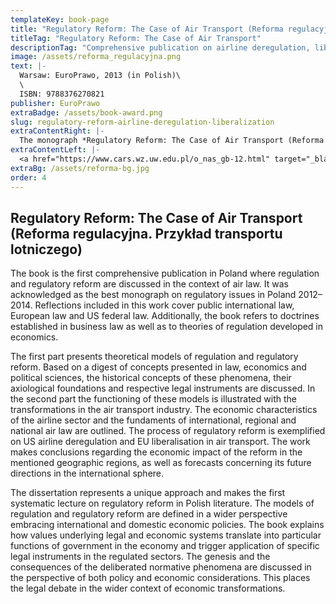 ```yaml
---
templateKey: book-page
title: "Regulatory Reform: The Case of Air Transport (Reforma regulacyjna. Przykład transportu lotniczego)"
titleTag: "Regulatory Reform: The Case of Air Transport"
descriptionTag: "Comprehensive publication on airline deregulation, liberalization and regulatory reform"
image: /assets/reforma_regulacyjna.png
text: |-
  Warsaw: EuroPrawo, 2013 (in Polish)\
  \
  ISBN: 9788376270821
publisher: EuroPrawo
extraBadge: /assets/book-award.png
slug: regulatory-reform-airline-deregulation-liberalization
extraContentRight: |-
  The monograph *Regulatory Reform: The Case of Air Transport (Reforma regulacyjna. Przykład transportu lotniczego)*, Warsaw: EuroPrawo, 2013 was awarded the main prize in the Centre for Antitrust and Regulatory Studies, Faculty of Management, University of Warsaw contest for the best monograph in Poland in law and economics of regulation in infrastructure sectors. The contest participants included 30 authors of individual scientific monographs published in 2012–2014 (doctoral theses, post-doctoral dissertations, professorial books and other monographs).
extraContentLeft: |-
  <a href="https://www.cars.wz.uw.edu.pl/o_nas_gb-12.html" target="_blank"><img src="/assets/cars_book_awards.svg" alt=""></a>
extraBg: /assets/reforma-bg.jpg
order: 4
---
```


## Regulatory Reform: The Case of Air Transport (Reforma regulacyjna. Przykład transportu lotniczego)

The book is the first comprehensive publication in Poland where regulation and regulatory reform are discussed in the context of air law. It was acknowledged as the best monograph on regulatory issues in Poland 2012–2014. Reflections included in this work cover public international law, European law and US federal law. Additionally, the book refers to doctrines established in business law as well as to theories of regulation developed in economics. 

The first part presents theoretical models of regulation and regulatory reform. Based on a digest of concepts presented in law, economics and political sciences, the historical concepts of these phenomena, their axiological foundations and respective legal instruments are discussed. In the second part the functioning of these models is illustrated with the transformations in the air transport industry. The economic characteristics of the airline sector and the fundaments of international, regional and national air law are outlined. The process of regulatory reform is exemplified on US airline deregulation and EU liberalisation in air transport. The work makes conclusions regarding the economic impact of the reform in the mentioned geographic regions, as well as forecasts concerning its future directions in the international sphere.

The dissertation represents a unique approach and makes the first systematic lecture on regulatory reform in Polish literature. The models of regulation and regulatory reform are defined in a wider perspective embracing international and domestic economic policies. The book explains how values underlying legal and economic systems translate into particular functions of government in the economy and trigger application of specific legal instruments in the regulated sectors. The genesis and the consequences of the deliberated normative phenomena are discussed in the perspective of both policy and economic considerations. This places the legal debate in the wider context of economic transformations.
